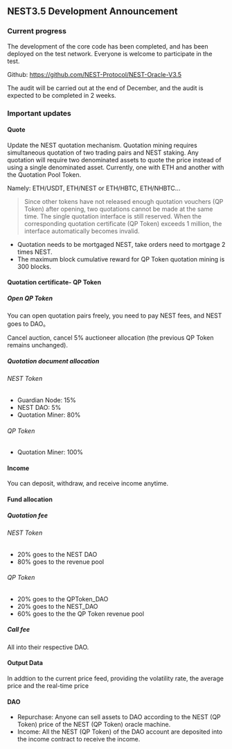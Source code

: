 ## NEST3.5 Development Announcement

### Current progress

The development of the core code has been completed, and has been deployed on the test network. Everyone is welcome to participate in the test.

Github: https://github.com/NEST-Protocol/NEST-Oracle-V3.5

The audit will be carried out at the end of December, and the audit is expected to be completed in 2 weeks.

### Important updates
#### Quote

Update the NEST quotation mechanism. Quotation mining requires simultaneous quotation of two trading pairs and NEST staking. Any quotation will require two denominated assets to quote the price instead of using a single denominated asset. Currently, one with ETH and another with the Quotation Pool Token.


Namely: ETH/USDT, ETH/NEST or ETH/HBTC, ETH/NHBTC...

> Since other tokens have not released enough quotation vouchers (QP Token) after opening, two quotations cannot be made at the same time. The single quotation interface is still reserved. When the corresponding quotation certificate (QP Token) exceeds 1 million, the interface automatically becomes invalid.

- Quotation needs to be mortgaged NEST, take orders need to mortgage 2 times NEST.
- The maximum block cumulative reward for QP Token quotation mining is 300 blocks.

#### Quotation certificate- QP Token
##### Open QP Token

You can open quotation pairs freely, you need to pay NEST fees, and NEST goes to DAO。

Cancel auction, cancel 5% auctioneer allocation (the previous QP Token remains unchanged).

##### Quotation document allocation
###### NEST Token

- Guardian Node: 15%
- NEST DAO: 5%
- Quotation Miner: 80%

###### QP Token

- Quotation Miner: 100%

#### Income

You can deposit, withdraw, and receive income anytime.

#### Fund allocation
##### Quotation fee
###### NEST Token
- 20% goes to the NEST DAO
- 80% goes to the revenue pool

###### QP Token

- 20% goes to the QPToken_DAO
- 20% goes to the NEST_DAO
- 60% goes to the the QP Token revenue pool

##### Call fee

All into their respective DAO.

#### Output Data

In addtion to the current price feed, providing the volatility rate, the average price and the real-time price

#### DAO

- Repurchase: Anyone can sell assets to DAO according to the NEST (QP Token) price of the NEST (QP Token) oracle machine.
- Income: All the NEST (QP Token) of the DAO account are deposited into the income contract to receive the income.

